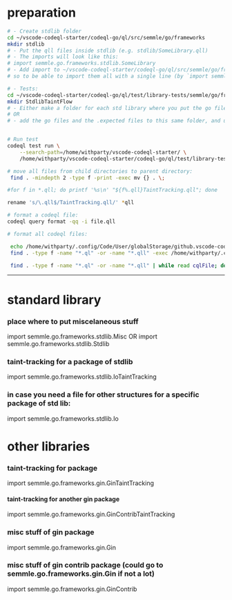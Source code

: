 # preparation

```bash
# - Create stdlib folder
cd ~/vscode-codeql-starter/codeql-go/ql/src/semmle/go/frameworks
mkdir stdlib
# - Put the qll files inside stdlib (e.g. stdlib/SomeLibrary.qll)
# - The imports will look like this:
# import semmle.go.frameworks.stdlib.SomeLibrary
# - Add import to ~/vscode-codeql-starter/codeql-go/ql/src/semmle/go/frameworks/stdlib/ImportAll.qll
# so to be able to import them all with a single line (by `import semmle.go.frameworks.stdlib.ImportAll`)

# - Tests:
cd ~/vscode-codeql-starter/codeql-go/ql/test/library-tests/semmle/go/frameworks
mkdir StdlibTaintFlow
# - Either make a folder for each std library where you put the go file and the query,
# OR
# - add the go files and the .expected files to this same folder, and use just one query file.


# Run test
codeql test run \
	--search-path=/home/withparty/vscode-codeql-starter/ \
	/home/withparty/vscode-codeql-starter/codeql-go/ql/test/library-tests/semmle/go/frameworks/StdlibTaintFlow

```


```bash
# move all files from child directories to parent directory:
 find . -mindepth 2 -type f -print -exec mv {} . \;

#for f in *.qll; do printf '%s\n' "${f%.qll}TaintTracking.qll"; done

rename 's/\.qll$/TaintTracking.qll/' *qll

# format a codeql file:
codeql query format -qq -i file.qll

# format all codeql files:

 echo /home/withparty/.config/Code/User/globalStorage/github.vscode-codeql/distribution*/codeql/codeql
 find . -type f -name "*.ql" -or -name "*.qll" -exec /home/withparty/.config/Code/User/globalStorage/github.vscode-codeql/distribution11/codeql/codeql query format -qq -i {} ';' -print

 find . -type f -name "*.ql" -or -name "*.qll" | while read cqlFile; do echo $cqlFile && codeql query format -qq -i $cqlFile; done


```


---

# standard library

### place where to put miscelaneous stuff
import semmle.go.frameworks.stdlib.Misc
OR
import semmle.go.frameworks.stdlib.Stdlib

### taint-tracking for a package of stdlib
import semmle.go.frameworks.stdlib.IoTaintTracking

### in case you need a file for other structures for a specific package of std lib:
import semmle.go.frameworks.stdlib.Io


# other libraries

### taint-tracking for package
import semmle.go.frameworks.gin.GinTaintTracking

#### taint-tracking for another gin package
import semmle.go.frameworks.gin.GinContribTaintTracking

### misc stuff of gin package
import semmle.go.frameworks.gin.Gin

### misc stuff of gin contrib package (could go to semmle.go.frameworks.gin.Gin if not a lot)
import semmle.go.frameworks.gin.GinContrib


